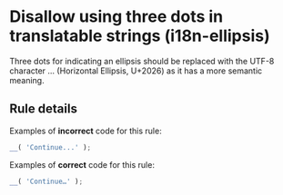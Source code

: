 # Disallow using three dots in translatable strings (i18n-ellipsis)

Three dots for indicating an ellipsis should be replaced with the UTF-8 character … (Horizontal Ellipsis, U+2026) as it has a more semantic meaning.

## Rule details

Examples of **incorrect** code for this rule:

```js
__( 'Continue...' );

```

Examples of **correct** code for this rule:

```js
__( 'Continue…' );
```
